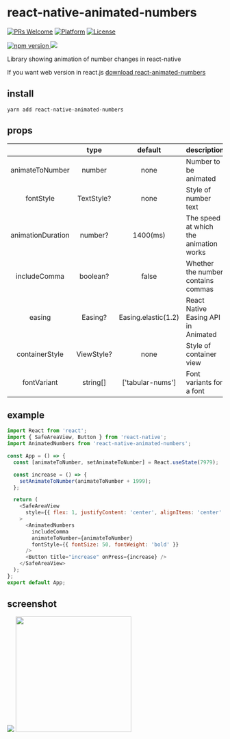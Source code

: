 # react-native-animated-numbers

[![PRs Welcome](https://img.shields.io/badge/PRs-Welcome-brightgreen.svg)](https://github.com/heyman333/react-native-animated-numbers/pulls)
[![Platform](https://img.shields.io/badge/platform-react--native-lightgrey.svg)](http://facebook.github.io/react-native/)
[![License](https://img.shields.io/badge/license-MIT-blue.svg)](https://github.com/heyman333/react-native-animated-numbers/blob/master/LICENSE)

<a href="https://www.npmjs.com/package/react-native-animated-numbers">
<img alt="npm version" src="http://img.shields.io/npm/v/react-native-animated-numbers.svg?style=flat-square">
</a>
<a href="https://www.npmjs.com/package/react-native-animated-numbers">
<img src="http://img.shields.io/npm/dm/react-native-animated-numbers.svg?style=flat-square">
</a>

Library showing animation of number changes in react-native

If you want web version in react.js [download react-animated-numbers](https://github.com/heyman333/react-animated-numbers)

## install

```shell
yarn add react-native-animated-numbers
```

## props

|                   |    type    |       default       | description                            |
| :---------------: | :--------: | :-----------------: | -------------------------------------- |
|  animateToNumber  |   number   |        none         | Number to be animated                  |
|     fontStyle     | TextStyle? |        none         | Style of number text                   |
| animationDuration |  number?   |      1400(ms)       | The speed at which the animation works |
|   includeComma    |  boolean?  |        false        | Whether the number contains commas     |
|      easing       |  Easing?   | Easing.elastic(1.2) | React Native Easing API in Animated    |
|  containerStyle   | ViewStyle? |        none         | Style of container view                |
|    fontVariant    |  string[]  |  ['tabular-nums']   | Font variants for a font               |

## example

```js
import React from 'react';
import { SafeAreaView, Button } from 'react-native';
import AnimatedNumbers from 'react-native-animated-numbers';

const App = () => {
  const [animateToNumber, setAnimateToNumber] = React.useState(7979);

  const increase = () => {
    setAnimateToNumber(animateToNumber + 1999);
  };

  return (
    <SafeAreaView
      style={{ flex: 1, justifyContent: 'center', alignItems: 'center' }}
    >
      <AnimatedNumbers
        includeComma
        animateToNumber={animateToNumber}
        fontStyle={{ fontSize: 50, fontWeight: 'bold' }}
      />
      <Button title="increase" onPress={increase} />
    </SafeAreaView>
  );
};
export default App;
```

## screenshot

 <img src="images/ios.gif" />
 <img src="images/android.gif" width="270" />
